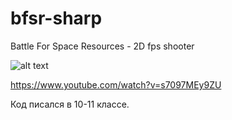 # bfsr-sharp
Battle For Space Resources - 2D fps shooter</br>

![alt text](http://metro2033server.ru/images/bfsr/l7cdF2KLjeQ.jpg)

https://www.youtube.com/watch?v=s7097MEy9ZU</br>

Код писался в 10-11 классе.
